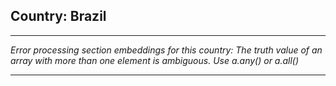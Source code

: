 ## Country: Brazil

---

*Error processing section embeddings for this country: The truth value of an array with more than one element is ambiguous. Use a.any() or a.all()*

---
